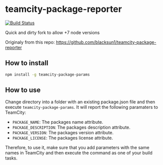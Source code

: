 # teamcity-package-reporter

[![Build Status](https://travis-ci.org/stevie6410/teamcity-package-params.svg?branch=master)](https://travis-ci.org/stevie6410/teamcity-package-params.svg?branch=master)

Quick and dirty fork to allow +7 node versions

Originaly from this repo: https://github.com/blacksun1/teamcity-package-reporter

## How to install

```bash
npm install -g teamcity-package-params
```

## How to use

Change directory into a folder with an existing package.json file and then execute `teamcity-package-params`. It will report the following paramaters to TeamCity:

* `PACKAGE_NAME`: The packages name attribute.
* `PACKAGE_DESCRIPTION`: The packages description attribute.
* `PACKAGE_VERSION`: The packages version attribute.
* `PACKAGE_LICENSE`: The packages license attribute.

Therefore, to use it, make sure that you add parameters with the same names in TeamCity and then execute the command as one of your build tasks.
